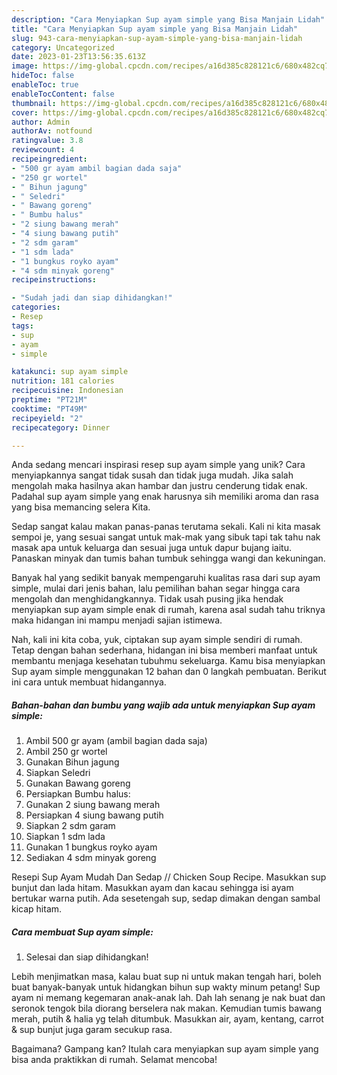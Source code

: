 ```yaml
---
description: "Cara Menyiapkan Sup ayam simple yang Bisa Manjain Lidah"
title: "Cara Menyiapkan Sup ayam simple yang Bisa Manjain Lidah"
slug: 943-cara-menyiapkan-sup-ayam-simple-yang-bisa-manjain-lidah
category: Uncategorized
date: 2023-01-23T13:56:35.613Z
image: https://img-global.cpcdn.com/recipes/a16d385c828121c6/680x482cq70/sup-ayam-simple-foto-resep-utama.jpg
hideToc: false
enableToc: true
enableTocContent: false
thumbnail: https://img-global.cpcdn.com/recipes/a16d385c828121c6/680x482cq70/sup-ayam-simple-foto-resep-utama.jpg
cover: https://img-global.cpcdn.com/recipes/a16d385c828121c6/680x482cq70/sup-ayam-simple-foto-resep-utama.jpg
author: Admin
authorAv: notfound
ratingvalue: 3.8
reviewcount: 4
recipeingredient:
- "500 gr ayam ambil bagian dada saja"
- "250 gr wortel"
- " Bihun jagung"
- " Seledri"
- " Bawang goreng"
- " Bumbu halus"
- "2 siung bawang merah"
- "4 siung bawang putih"
- "2 sdm garam"
- "1 sdm lada"
- "1 bungkus royko ayam"
- "4 sdm minyak goreng"
recipeinstructions:

- "Sudah jadi dan siap dihidangkan!"
categories:
- Resep
tags:
- sup
- ayam
- simple

katakunci: sup ayam simple 
nutrition: 181 calories
recipecuisine: Indonesian
preptime: "PT21M"
cooktime: "PT49M"
recipeyield: "2"
recipecategory: Dinner

---
```





Anda sedang mencari inspirasi resep sup ayam simple yang unik? Cara menyiapkannya sangat tidak susah dan tidak juga mudah. Jika salah mengolah maka hasilnya akan hambar dan justru cenderung tidak enak. Padahal sup ayam simple yang enak harusnya sih memiliki aroma dan rasa yang bisa memancing selera Kita.





Sedap sangat kalau makan panas-panas terutama sekali. Kali ni kita masak sempoi je, yang sesuai sangat untuk mak-mak yang sibuk tapi tak tahu nak masak apa untuk keluarga dan sesuai juga untuk dapur bujang iaitu. Panaskan minyak dan tumis bahan tumbuk sehingga wangi dan kekuningan.

Banyak hal yang sedikit banyak mempengaruhi kualitas rasa dari sup ayam simple, mulai dari jenis bahan, lalu pemilihan bahan segar hingga cara mengolah dan menghidangkannya. Tidak usah pusing jika hendak menyiapkan sup ayam simple enak di rumah, karena asal sudah tahu triknya maka hidangan ini mampu menjadi sajian istimewa.






Nah, kali ini kita coba, yuk, ciptakan sup ayam simple sendiri di rumah. Tetap dengan bahan sederhana, hidangan ini bisa memberi manfaat untuk membantu menjaga kesehatan tubuhmu sekeluarga. Kamu bisa menyiapkan Sup ayam simple menggunakan 12 bahan dan 0 langkah pembuatan. Berikut ini cara untuk membuat hidangannya.

<!--inarticleads1-->

##### Bahan-bahan dan bumbu yang wajib ada untuk menyiapkan Sup ayam simple:

1. Ambil 500 gr ayam (ambil bagian dada saja)
1. Ambil 250 gr wortel
1. Gunakan  Bihun jagung
1. Siapkan  Seledri
1. Gunakan  Bawang goreng
1. Persiapkan  Bumbu halus:
1. Gunakan 2 siung bawang merah
1. Persiapkan 4 siung bawang putih
1. Siapkan 2 sdm garam
1. Siapkan 1 sdm lada
1. Gunakan 1 bungkus royko ayam
1. Sediakan 4 sdm minyak goreng


Resepi Sup Ayam Mudah Dan Sedap // Chicken Soup Recipe. Masukkan sup bunjut dan lada hitam. Masukkan ayam dan kacau sehingga isi ayam bertukar warna putih. Ada sesetengah sup, sedap dimakan dengan sambal kicap hitam. 

<!--inarticleads2-->

##### Cara membuat Sup ayam simple:


1. Selesai dan siap dihidangkan!

Lebih menjimatkan masa, kalau buat sup ni untuk makan tengah hari, boleh buat banyak-banyak untuk hidangkan bihun sup wakty minum petang! Sup ayam ni memang kegemaran anak-anak lah. Dah lah senang je nak buat dan seronok tengok bila diorang berselera nak makan. Kemudian tumis bawang merah, putih &amp; halia yg telah ditumbuk. Masukkan air, ayam, kentang, carrot &amp; sup bunjut juga garam secukup rasa. 

Bagaimana? Gampang kan? Itulah cara menyiapkan sup ayam simple yang bisa anda praktikkan di rumah. Selamat mencoba!
